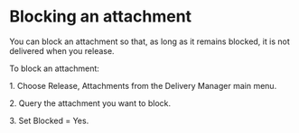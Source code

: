 # Blocking an attachment

You can block an attachment so that, as long as it remains blocked, it is not delivered when you release.

To block an attachment:

1. Choose Release, Attachments from the Delivery Manager main menu.

2. Query the attachment you want to block.

3. Set Blocked = Yes.

 

 